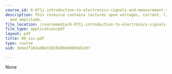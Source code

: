 ```yaml
---
course_id: 6-071j-introduction-to-electronics-signals-and-measurement-spring-2006
description: This resource contains lectures upon voltages, current, linear circuit
  and amplitude.
file_location: /coursemedia/6-071j-introduction-to-electronics-signals-and-measurement-spring-2006/3ebe2f163ad8e15818100eb9b93d1e97_09_sss.pdf
file_type: application/pdf
layout: pdf
title: 09_sss.pdf
type: course
uid: 3ebe2f163ad8e15818100eb9b93d1e97

---
```

None